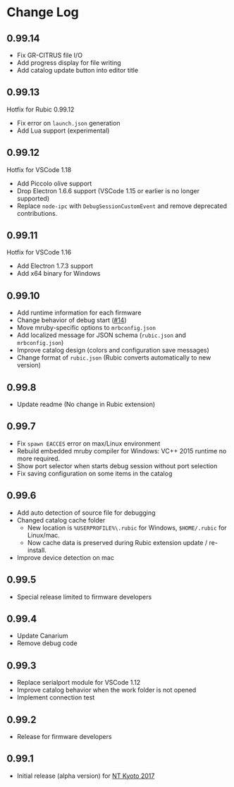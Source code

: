 # Change Log

## 0.99.14

* Fix GR-CITRUS file I/O
* Add progress display for file writing
* Add catalog update button into editor title

## 0.99.13

Hotfix for Rubic 0.99.12

* Fix error on `launch.json` generation
* Add Lua support (experimental)

## 0.99.12

Hotfix for VSCode 1.18

* Add Piccolo olive support
* Drop Electron 1.6.6 support (VSCode 1.15 or earlier is no longer supported)
* Replace `node-ipc` with `DebugSessionCustomEvent` and remove deprecated contributions.

## 0.99.11

Hotfix for VSCode 1.16

* Add Electron 1.7.3 support
* Add x64 binary for Windows

## 0.99.10

* Add runtime information for each firmware
* Change behavior of debug start ([#14](https://github.com/kimushu/rubic-vscode/issues/14))
* Move mruby-specific options to `mrbconfig.json`
* Add localized message for JSON schema (`rubic.json` and `mrbconfig.json`)
* Improve catalog design (colors and configuration save messages)
* Change format of `rubic.json` (Rubic converts automatically to new version)

## 0.99.8

* Update readme (No change in Rubic extension)

## 0.99.7

* Fix `spawn EACCES` error on max/Linux environment
* Rebuild embedded mruby compiler for Windows: VC++ 2015 runtime no more required.
* Show port selector when starts debug session without port selection
* Fix saving configuration on some items in the catalog

## 0.99.6

* Add auto detection of source file for debugging
* Changed catalog cache folder
  * New location is `%USERPROFILE%\.rubic` for Windows, `$HOME/.rubic` for Linux/mac.
  * Now cache data is preserved during Rubic extension update / re-install. 
* Improve device detection on mac

## 0.99.5

* Special release limited to firmware developers

## 0.99.4

* Update Canarium
* Remove debug code

## 0.99.3

* Replace serialport module for VSCode 1.12
* Improve catalog behavior when the work folder is not opened
* Implement connection test

## 0.99.2

* Release for firmware developers

## 0.99.1

* Initial release (alpha version) for [NT Kyoto 2017](http://j.nicotech.jp/ntkyoto2017)
